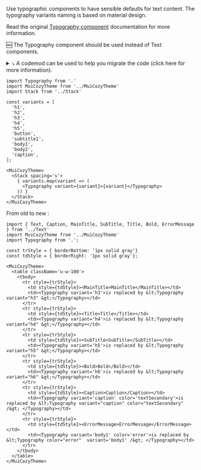 Use typographic components to have sensible defaults for text
content. The typography variants naming is based on material design.

Read the original [Typography component](https://material-ui.com/components/typography/)
documentation for more information.

🆕 The Typography component should be used instead of Text components.

<details>
<summary>⤵️ A codemod can be used to help you migrate the code (click here for more information).</summary>

```bash
npm install -g jscodeshift
jscodeshift -t node_modules/cozy-ui/codemods/transform-typography.js --parser babel src/
```

</details>


```
import Typography from '.'
import MuiCozyTheme from '../MuiCozyTheme'
import Stack from '../Stack'

const variants = [
  'h1',
  'h2',
  'h3',
  'h4',
  'h5',
  'button',
  'subtitle1',
  'body1',
  'body2',
  'caption',
];

<MuiCozyTheme>
  <Stack spacing='s'>
    { variants.map(variant => (
      <Typography variant={variant}>{variant}</Typography>
    )) }
  </Stack>
</MuiCozyTheme>
```

From old to new :

```
import { Text, Caption, MainTitle, SubTitle, Title, Bold, ErrorMessage } from '../Text'
import MuiCozyTheme from '../MuiCozyTheme'
import Typography from '.';

const trStyle = { borderBottom: '1px solid gray'}
const tdStyle = { borderRight: '1px solid gray'};

<MuiCozyTheme>
  <table className='u-w-100'>
    <tbody>
      <tr style={trStyle}>
        <td style={tdStyle}><MainTitle>MainTitle</MainTitle></td>
        <td><Typography variant='h3'>is replaced by &lt;Typography variant="h3" &gt;</Typography></td>
      </tr>
      <tr style={trStyle}>
        <td style={tdStyle}><Title>Title</Title></td>
        <td><Typography variant='h4'>is replaced by &lt;Typography variant="h4" &gt;</Typography></td>
      </tr>
      <tr style={trStyle}>
        <td style={tdStyle}><SubTitle>SubTitle</SubTitle></td>
        <td><Typography variant='h5'>is replaced by &lt;Typography variant="h5" &gt;</Typography></td>
      </tr>
      <tr style={trStyle}>
        <td style={tdStyle}><Bold>Bold</Bold></td>
        <td><Typography variant='h6'>is replaced by &lt;Typography variant="h6" &gt;</Typography></td>
      </tr>
      <tr style={trStyle}>
        <td style={tdStyle}><Caption>Caption</Caption></td>
        <td><Typography variant='caption' color='textSecondary'>is replaced by &lt;Typography variant="caption" color="textSecondary" /&gt; </Typography></td>
      </tr>
      <tr style={trStyle}>
        <td style={tdStyle}><ErrorMessage>ErrorMessage</ErrorMessage></td>
        <td><Typography variant='body1' color='error'>is replaced by &lt;Typography color="error"  variant='body1' /&gt; </Typography></td>
      </tr>
    </tbody>
  </table>
</MuiCozyTheme>

```


